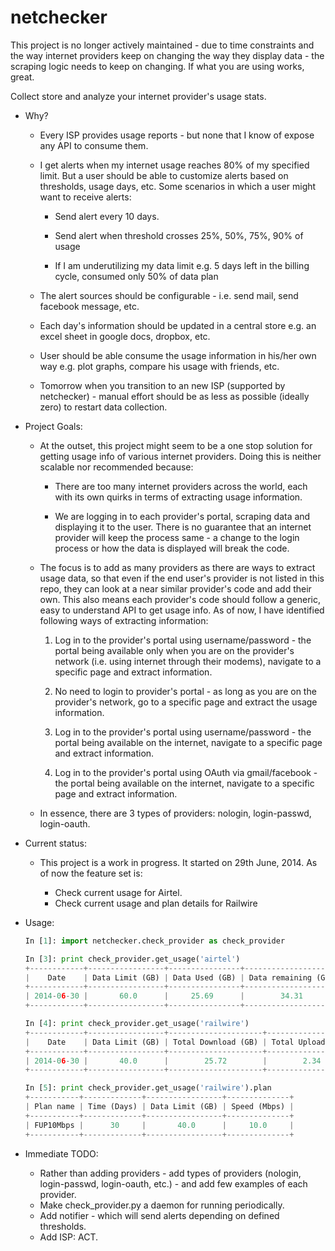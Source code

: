 netchecker
==========

This project is no longer actively maintained - due to time constraints and the way internet providers keep on changing the way they display
data - the scraping logic needs to keep on changing. If what you are using works, great.

Collect store and analyze your internet provider's usage stats.

- Why?

  - Every ISP provides usage reports - but none that I know of expose any API to consume them.

  - I get alerts when my internet usage reaches 80% of my specified limit. But a user should be able to customize alerts based on thresholds, usage days, 
    etc. Some scenarios in which a user might want to receive alerts:

    - Send alert every 10 days.

    - Send alert when threshold crosses 25%, 50%, 75%, 90% of usage

    - If I am underutilizing my data limit e.g. 5 days left in the billing cycle, consumed only 50% of data plan

  - The alert sources should be configurable - i.e. send mail, send facebook message, etc.

  - Each day's information should be updated in a central store e.g. an excel sheet in google docs, dropbox, etc.

  - User should be able consume the usage information in his/her own way e.g. plot graphs, compare his usage with friends, etc.

  - Tomorrow when you transition to an new ISP (supported by netchecker) - manual effort should be as less as possible (ideally zero) to restart data 
    collection.

- Project Goals:

  - At the outset, this project might seem to be a one stop solution for getting usage info of various internet providers. Doing this is neither scalable
    nor recommended because:
    
    - There are too many internet providers across the world, each with its own quirks in terms of extracting usage information. 

    - We are logging in to each provider's portal, scraping data and displaying it to the user. There is no guarantee that an internet provider will
      keep the process same - a change to the login process or how the data is displayed will break the code.

  - The focus is to add as many providers as there are ways to extract usage data, so that even if the end user's provider is not listed in this repo,
    they can look at a near similar provider's code and add their own. This also means each provider's code should follow a generic, easy to understand
    API to get usage info. As of now, I have identified following ways of extracting information:

    1. Log in to the provider's portal using username/password - the portal being available only when you are on the 
       provider's network (i.e. using internet through their modems), navigate to a specific page and extract information.

    2. No need to login to provider's portal - as long as you are on the provider's network, go to a specific page and
       extract the usage information.

    3. Log in to the provider's portal using username/password - the portal being available on the internet, navigate 
       to a specific page and extract information. 

    4. Log in to the provider's portal using OAuth via gmail/facebook - the portal being available on the internet, 
       navigate to a specific page and extract information.

  - In essence, there are 3 types of providers: nologin, login-passwd, login-oauth. 


- Current status:

  - This project is a work in progress. It started on 29th June, 2014. As of now the feature set is:

    - Check current usage for Airtel.
    - Check current usage and plan details for Railwire

- Usage:

  ``` python
  In [1]: import netchecker.check_provider as check_provider

  In [3]: print check_provider.get_usage('airtel')
  +------------+-----------------+----------------+---------------------+-----------+
  |    Date    | Data Limit (GB) | Data Used (GB) | Data remaining (GB) | Days Left |
  +------------+-----------------+----------------+---------------------+-----------+
  | 2014-06-30 |       60.0      |     25.69      |        34.31        |     4     |
  +------------+-----------------+----------------+---------------------+-----------+

  In [4]: print check_provider.get_usage('railwire')
  +------------+-----------------+---------------------+-------------------+--------------------+
  |    Date    | Data Limit (GB) | Total Download (GB) | Total Upload (GB) |     Total Time     |
  +------------+-----------------+---------------------+-------------------+--------------------+
  | 2014-06-30 |       40.0      |        25.72        |        2.34       | 17 days + 20:22:30 |
  +------------+-----------------+---------------------+-------------------+--------------------+

  In [5]: print check_provider.get_usage('railwire').plan
  +-----------+-------------+-----------------+--------------+
  | Plan name | Time (Days) | Data Limit (GB) | Speed (Mbps) |
  +-----------+-------------+-----------------+--------------+
  | FUP10Mbps |      30     |       40.0      |     10.0     |
  +-----------+-------------+-----------------+--------------+
  ```

- Immediate TODO:

  - Rather than adding providers - add types of providers (nologin, login-passwd, login-oauth, etc.) - and add few examples of each provider.
  - Make check_provider.py a daemon for running periodically.
  - Add notifier - which will send alerts depending on defined thresholds.
  - Add ISP: ACT.
